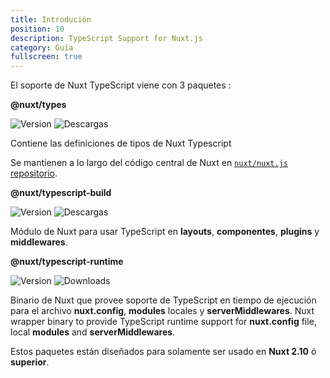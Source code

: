 ```yaml
---
title: Introdución
position: 10
description: TypeScript Support for Nuxt.js
category: Guía
fullscreen: true
---
```


El soporte de Nuxt TypeScript viene con 3 paquetes :

<alert type="info">

**@nuxt/types**

![Version](https://img.shields.io/npm/v/@nuxt/types?color=%23007ACC&style=flat-square)
![Descargas](https://img.shields.io/npm/dm/@nuxt/types?style=flat-square)

Contiene las definiciones de tipos de Nuxt Typescript

Se mantienen a lo largo del código central de Nuxt en [`nuxt/nuxt.js` repositorio](https://github.com/nuxt/nuxt.js/tree/dev/packages/types).

</alert>

<alert type="info">

**@nuxt/typescript-build**

![Version](https://img.shields.io/npm/v/@nuxt/typescript-build?color=%23007ACC&style=flat-square)
![Descargas](https://img.shields.io/npm/dm/@nuxt/typescript-build?style=flat-square)

Módulo de Nuxt para usar TypeScript en **layouts**, **componentes**, **plugins** y **middlewares**.

</alert>

<alert type="info">

**@nuxt/typescript-runtime**

![Version](https://img.shields.io/npm/v/@nuxt/typescript-runtime?color=%23007ACC&style=flat-square)
![Downloads](https://img.shields.io/npm/dm/@nuxt/typescript-runtime?style=flat-square)

Binario de Nuxt que provee soporte de TypeScript en tiempo de ejecución para el archivo **nuxt.config**, **modules** locales y **serverMiddlewares**.
Nuxt wrapper binary to provide TypeScript runtime support for **nuxt.config** file, local **modules** and **serverMiddlewares**.

</alert>

<alert type="warning">

Estos paquetes están diseñados para solamente ser usado en **Nuxt 2.10** ó **superior**.

</alert>

